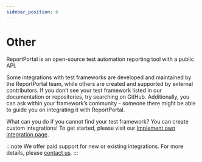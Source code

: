 ```yaml
---
sidebar_position: 6
---
```


# Other

ReportPortal is an open-source test automation reporting tool with a public API.

Some integrations with test frameworks are developed and maintained by the ReportPortal team, while others are created and supported by external contributors. If you don’t see your test framework listed in our documentation or repositories, try searching on GitHub. Additionally, you can ask within your framework’s community - someone there might be able to guide you on integrating it with ReportPortal.

What can you do if you cannot find your test framework? You can create custom integrations! To get started, please visit our [Implement own integration page](/log-data-in-reportportal/ImplementOwnIntegration/).

:::note
We offer paid support for new or existing integrations. For more details, please [contact us](https://reportportal.io/contact-us/general/). 
:::
